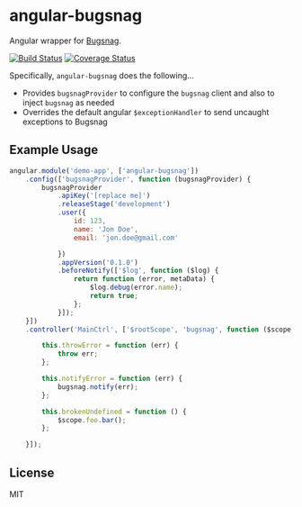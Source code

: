 # angular-bugsnag

Angular wrapper for [Bugsnag](https://github.com/bugsnag/bugsnag-js).

[![Build Status](https://travis-ci.org/wmluke/angular-bugsnag.svg)](https://travis-ci.org/wmluke/angular-bugsnag)
[![Coverage Status](https://coveralls.io/repos/wmluke/angular-bugsnag/badge.png)](https://coveralls.io/r/wmluke/angular-bugsnag)

Specifically, `angular-bugsnag` does the following...

* Provides `bugsnagProvider` to configure the `bugsnag` client and also to inject `bugsnag` as needed
* Overrides the default angular `$exceptionHandler` to send uncaught exceptions to Bugsnag

## Example Usage

```javascript
angular.module('demo-app', ['angular-bugsnag'])
    .config(['bugsnagProvider', function (bugsnagProvider) {
        bugsnagProvider
            .apiKey('[replace me]')
            .releaseStage('development')
            .user({
                id: 123,
                name: 'Jon Doe',
                email: 'jon.doe@gmail.com'

            })
            .appVersion('0.1.0')
            .beforeNotify(['$log', function ($log) {
                return function (error, metaData) {
                    $log.debug(error.name);
                    return true;
                };
            }]);
    }])
    .controller('MainCtrl', ['$rootScope', 'bugsnag', function ($scope, bugsnag) {

        this.throwError = function (err) {
            throw err;
        };

        this.notifyError = function (err) {
            bugsnag.notify(err);
        };

        this.brokenUndefined = function () {
            $scope.foo.bar();
        };

    }]);
```

## License
MIT
